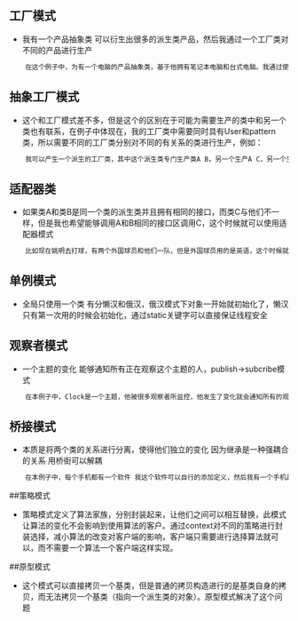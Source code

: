 ## 工厂模式
* 我有一个产品抽象类 可以衍生出很多的派生类产品，然后我通过一个工厂类对不同的产品进行生产

```c++
    在这个例子中，为有一个电脑的产品抽象类，基于他拥有笔记本电脑和台式电脑。我通过使用一个工厂类，可以根据需要哪个产品就生产出哪个产品
```


## 抽象工厂模式
* 这个和工厂模式差不多，但是这个的区别在于可能为需要生产的类中和另一个类也有联系，在例子中体现在，我的工厂类中需要同时具有User和pattern类，所以需要不同的工厂类分别对不同的有关系的类进行生产，例如：
```c++
    我可以产生一个派生的工厂类，其中这个派生类专门生产类A B，另一个生产A C，另一个生产BC，可以根据需要的类的关联进行设计生产

```

## 适配器类
* 如果类A和类B是同一个类的派生类并且拥有相同的接口，而类C与他们不一样，但是我也希望能够调用A和B相同的接口区调用C，这个时候就可以使用适配器模式

```c++
    比如现在姚明去打球，有两个外国球员和他们一队，但是外国球员用的是英语，这个时候就需要一个中介 去封装姚明，这样姚明能通过中介使用一样的接口和外国球员

```
## 单例模式
* 全局只使用一个类 有分懒汉和俄汉，俄汉模式下对象一开始就初始化了，懒汉只有第一次用的时候会初始化，通过static关键字可以直接保证线程安全


## 观察者模式
* 一个主题的变化 能够通知所有正在观察这个主题的人，publish->subcribe模式
```c++
    在本例子中，Clock是一个主题，他被很多观察者所监控，他发生了变化就会通知所有的观察者，在同志方法里对观察者进行通知处理操作。

```
## 桥接模式
* 本质是将两个类的关系进行分离，使得他们独立的变化 因为继承是一种强耦合的关系 用桥街可以解耦
```c++
    在本例子中，每个手机都有一个软件 我这个软件可以自行的添加定义，然后我有一个手机品牌的即类，我可以有不同的手机品牌 这个也是我可以自己定义的  为通过在基类加入一个设置手机软件的 setHandsetsoft方法，可以使得手机品牌和软件进行解耦，需要的时候加入。

```

##策略模式
* 策略模式定义了算法家族，分别封装起来，让他们之间可以相互替换，此模式让算法的变化不会影响到使用算法的客户。通过context对不同的策略进行封装选择，减小算法的改变对客户端的影响，客户端只需要进行选择算法就可以，而不需要一个算法一个客户端这样实现。

##原型模式
* 这个模式可以直接拷贝一个基类，但是普通的拷贝构造进行的是基类自身的拷贝，而无法拷贝一个基类（指向一个派生类的对象）。原型模式解决了这个问题
